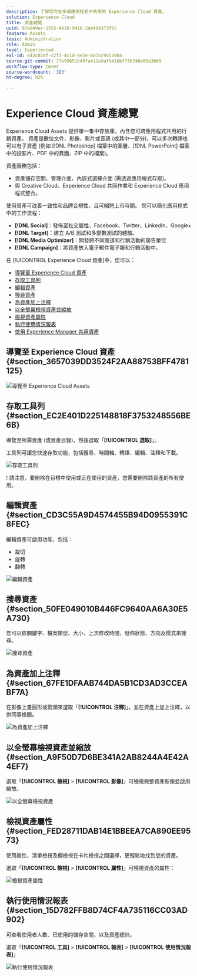 ```yaml
---
description: 了解您可在多個應用程式中共用的 Experience Cloud 資產。
solution: Experience Cloud
title: 資產總覽
uuid: 97a849ec-1555-4630-9416-2ab484373f5c
feature: Assets
topic: Administration
role: Admin
level: Experienced
exl-id: 643c878f-c2f3-4c1d-ae3e-6a75c95520b4
source-git-commit: 77e99651b49fa411a9af941bbf73b746e05a3609
workflow-type: tm+mt
source-wordcount: '383'
ht-degree: 92%

---
```


# Experience Cloud 資產總覽

Experience Cloud Assets 提供單一集中存放庫，內含您可跨應用程式共用的行銷資產。 資產是數位文件、影像、影片或音訊 (或其中一部分)，可以多次轉譯也可以有子資產 (例如 [!DNL Photoshop] 檔案中的圖層、[!DNL PowerPoint] 檔案中的投影片、PDF 中的頁面、ZIP 中的檔案)。

資產服務包括：

* 資產儲存空間、管理介面、內嵌式選擇介面 (需透過應用程式存取)。
* 與 Creative Cloud、Experience Cloud 共同作業和 Experience Cloud 應用程式整合。

使用資產可改善一致性和品牌合規性，且可縮短上市時間。 您可以簡化應用程式中的工作流程：

* **[!DNL Social]**：發佈至社交屬性、Facebook、Twitter、LinkedIn、Google+
* **[!DNL Target]**：建立 A/B 測試和多變數測試的體驗。
* **[!DNL Media Optimizer]**：開發跨不同管道和行銷活動的廣告單位
* **[!DNL Campaign]**：將資產放入電子郵件電子報和行銷活動中。

在 [!UICONTROL Experience Cloud 資產]中，您可以：

* [導覽至 Experience Cloud 資產](experience-cloud-assets.md#section_3657039DD3524F2AA88753BFF4781125)
* [存取工具列](experience-cloud-assets.md#section_EC2E401D225148818F3753248556BE6B)
* [編輯資產](experience-cloud-assets.md#section_CD3C55A9D4574455B94D0955391C8FEC)
* [搜尋資產](experience-cloud-assets.md#section_50FE049010B446FC9640AA6A30E5A730)
* [為資產加上注釋](experience-cloud-assets.md#section_67FE1DFAAB744DA5B1CD3AD3CCEABF7A)
* [以全螢幕檢視資產並縮放](experience-cloud-assets.md#section_A9F50D7D6BE341A2AB8244A4E42A4EF7)
* [檢視資產屬性](experience-cloud-assets.md#section_FED28711DAB14E1BBEEA7CA890EE9573)
* [執行使用情況報表](experience-cloud-assets.md#section_15D782FFB8D74CF4A735116CC03AD902)
* [使用 Experience Manager 共用資產](experience-cloud-assets.md#section_45C1B72F4D274F54BC6CCB64D2580AC5)

## 導覽至 Experience Cloud 資產 {#section_3657039DD3524F2AA88753BFF4781125}

![導覽至 Experience Cloud Assets](assets/asset-nav.png)

## 存取工具列 {#section_EC2E401D225148818F3753248556BE6B}

導覽至所需資產 (或資產目錄)，然後選取「**[!UICONTROL 選取]**」。

工具列可讓您快速存取功能，包括搜尋、時間軸、轉譯、編輯、注釋和下載。

![存取工具列](assets/asset-tools.png)

! 請注意，要刪除在目標中使用或正在使用的資產，您需要刪除該資產的所有使用。

## 編輯資產 {#section_CD3C55A9D4574455B94D0955391C8FEC}

編輯資產可啟用功能，包括：

* 裁切
* 旋轉
* 翻轉

![編輯資產](assets/asset-edit.png)

## 搜尋資產 {#section_50FE049010B446FC9640AA6A30E5A730}

您可以依關鍵字、檔案類型、大小、上次修改時間、發佈狀態、方向及樣式來搜尋。

![搜尋資產](assets/asset-search.png)

## 為資產加上注釋 {#section_67FE1DFAAB744DA5B1CD3AD3CCEABF7A}

在影像上畫圓形或箭頭來選取「**[!UICONTROL 注釋]**」，並在資產上加上注釋，以供同事檢閱。

![為資產加上注釋](assets/assets-annotate.png)

## 以全螢幕檢視資產並縮放 {#section_A9F50D7D6BE341A2AB8244A4E42A4EF7}

選取「**[!UICONTROL 檢視]** > **[!UICONTROL 影像]**」可檢視完整資產影像並啟用縮放。

![以全螢幕檢視資產](assets/asset-zoom.png)

## 檢視資產屬性 {#section_FED28711DAB14E1BBEEA7CA890EE9573}

使用屬性、清單檢視及欄檢視在卡片檢視之間選擇，更輕鬆地找到您的資產。

選取「**[!UICONTROL 檢視]** > **[!UICONTROL 屬性]**」可檢視資產的屬性：

![檢視資產屬性](assets/asset-properties.png)

## 執行使用情況報表 {#section_15D782FFB8D74CF4A735116CC03AD902}

可查看使用者人數、已使用的儲存空間，以及資產總計。

選取「**[!UICONTROL 工具]** > **[!UICONTROL 報表]** > **[!UICONTROL 使用情況報表]**」

![執行使用情況報表](assets/assets-usage-report.png)
